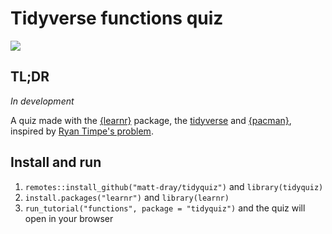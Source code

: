# Tidyverse functions quiz

![](https://raw.githubusercontent.com/matt-dray/tidyverse-quiz/master/images/tidyverse_quiz.gif)

## TL;DR

_In development_

A quiz made with the [{learnr}](https://rstudio.github.io/learnr/) package, the [tidyverse](https://www.tidyverse.org/) and [{pacman}](https://cran.r-project.org/web/packages/pacman/vignettes/Introduction_to_pacman.html), inspired by [Ryan Timpe's problem](https://twitter.com/ryantimpe/status/1102666979909996545).

## Install and run

1. `remotes::install_github("matt-dray/tidyquiz")` and `library(tidyquiz)`
1. `install.packages("learnr")` and `library(learnr)`
1. `run_tutorial("functions", package = "tidyquiz")` and the quiz will open in your browser
